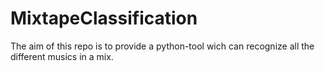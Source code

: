 # MixtapeClassification

The aim of this repo is to provide a python-tool wich can recognize all the different musics in a mix.
